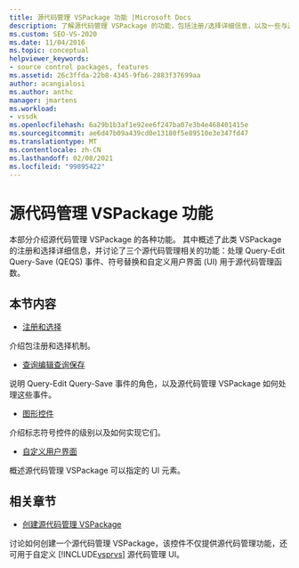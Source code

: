 ```yaml
---
title: 源代码管理 VSPackage 功能 |Microsoft Docs
description: 了解源代码管理 VSPackage 的功能，包括注册/选择详细信息，以及一些与源代码管理相关的主要功能。
ms.custom: SEO-VS-2020
ms.date: 11/04/2016
ms.topic: conceptual
helpviewer_keywords:
- source control packages, features
ms.assetid: 26c3ffda-22b8-4345-9fb6-2883f37699aa
author: acangialosi
ms.author: anthc
manager: jmartens
ms.workload:
- vssdk
ms.openlocfilehash: 6a29b1b3af1e92ee6f247ba07e3b4e468401415e
ms.sourcegitcommit: ae6d47b09a439cd0e13180f5e89510e3e347fd47
ms.translationtype: MT
ms.contentlocale: zh-CN
ms.lasthandoff: 02/08/2021
ms.locfileid: "99895422"
---
```

# <a name="source-control-vspackage-features"></a>源代码管理 VSPackage 功能
本部分介绍源代码管理 VSPackage 的各种功能。 其中概述了此类 VSPackage 的注册和选择详细信息，并讨论了三个源代码管理相关的功能：处理 Query-Edit Query-Save (QEQS) 事件、符号替换和自定义用户界面 (UI) 用于源代码管理函数。

## <a name="in-this-section"></a>本节内容
- [注册和选择](../../extensibility/internals/registration-and-selection-source-control-vspackage.md)

 介绍包注册和选择机制。

- [查询编辑查询保存](../../extensibility/internals/query-edit-query-save-source-control-vspackage.md)

 说明 Query-Edit Query-Save 事件的角色，以及源代码管理 VSPackage 如何处理这些事件。

- [图形控件](../../extensibility/internals/glyph-control-source-control-vspackage.md)

 介绍标志符号控件的级别以及如何实现它们。

- [自定义用户界面](../../extensibility/internals/custom-user-interface-source-control-vspackage.md)

 概述源代码管理 VSPackage 可以指定的 UI 元素。

## <a name="related-sections"></a>相关章节
- [创建源代码管理 VSPackage](../../extensibility/internals/creating-a-source-control-vspackage.md)

 讨论如何创建一个源代码管理 VSPackage，该控件不仅提供源代码管理功能，还可用于自定义 [!INCLUDE[vsprvs](../../code-quality/includes/vsprvs_md.md)] 源代码管理 UI。
